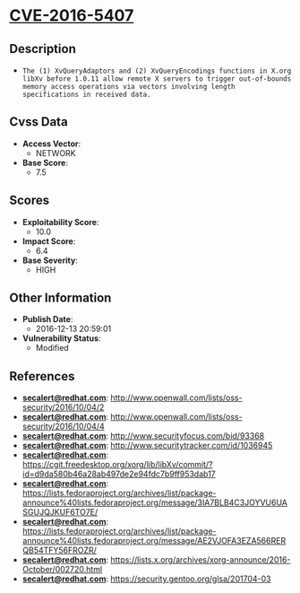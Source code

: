 
# [CVE-2016-5407](http://www.openwall.com/lists/oss-security/2016/10/04/2)

## Description

- `The (1) XvQueryAdaptors and (2) XvQueryEncodings functions in X.org libXv before 1.0.11 allow remote X servers to trigger out-of-bounds memory access operations via vectors involving length specifications in received data.`

## Cvss Data

- **Access Vector**:
  - NETWORK
- **Base Score**:
  - 7.5

## Scores

- **Exploitability Score**:
  - 10.0
- **Impact Score**:
  - 6.4
- **Base Severity**:
  - HIGH

## Other Information

- **Publish Date**:
  - 2016-12-13 20:59:01
- **Vulnerability Status**:
  - Modified

## References

- **secalert@redhat.com**: http://www.openwall.com/lists/oss-security/2016/10/04/2
- **secalert@redhat.com**: http://www.openwall.com/lists/oss-security/2016/10/04/4
- **secalert@redhat.com**: http://www.securityfocus.com/bid/93368
- **secalert@redhat.com**: http://www.securitytracker.com/id/1036945
- **secalert@redhat.com**: https://cgit.freedesktop.org/xorg/lib/libXv/commit/?id=d9da580b46a28ab497de2e94fdc7b9ff953dab17
- **secalert@redhat.com**: https://lists.fedoraproject.org/archives/list/package-announce%40lists.fedoraproject.org/message/3IA7BLB4C3JOYVU6UASGUJQJKUF6TO7E/
- **secalert@redhat.com**: https://lists.fedoraproject.org/archives/list/package-announce%40lists.fedoraproject.org/message/AE2VJOFA3EZA566RERQB54TFY56FROZR/
- **secalert@redhat.com**: https://lists.x.org/archives/xorg-announce/2016-October/002720.html
- **secalert@redhat.com**: https://security.gentoo.org/glsa/201704-03
